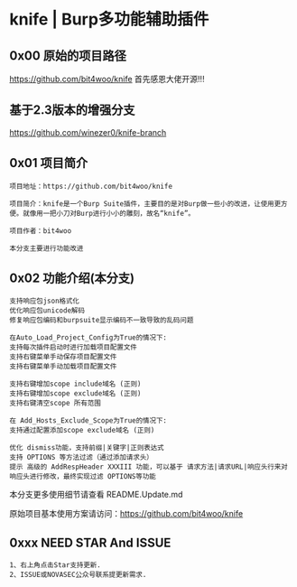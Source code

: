 # knife | Burp多功能辅助插件

## 0x00 原始的项目路径 

https://github.com/bit4woo/knife   首先感恩大佬开源!!!

## 基于2.3版本的增强分支 

https://github.com/winezer0/knife-branch

## 0x01 项目简介

```
项目地址：https://github.com/bit4woo/knife

项目简介：knife是一个Burp Suite插件，主要目的是对Burp做一些小的改进，让使用更方便。就像用一把小刀对Burp进行小小的雕刻，故名“knife”。

项目作者：bit4woo

本分支主要进行功能改进
```



## 0x02 功能介绍(本分支)

```
支持响应包json格式化
优化响应包unicode解码
修复响应包编码和burpsuite显示编码不一致导致的乱码问题

在Auto_Load_Project_Config为True的情况下:
支持每次插件启动时进行加载项目配置文件
支持右键菜单手动保存项目配置文件
支持右键菜单手动加载项目配置文件

支持右键增加scope include域名 (正则)
支持右键增加scope exclude域名 (正则)
支持右键清空scope 所有范围

在 Add_Hosts_Exclude_Scope为True的情况下:
支持通过配置添加scope exclude域名 (正则)

优化 dismiss功能，支持前缀|关键字|正则表达式
支持 OPTIONS 等方法过滤（通过添加请求头）
提示 高级的 AddRespHeader XXXIII 功能，可以基于 请求方法|请求URL|响应头行来对响应头进行修改，最终实现过滤 OPTIONS等功能

```

本分支更多使用细节请查看 README.Update.md



原始项目基本使用方案请访问：https://github.com/bit4woo/knife



## 0xxx NEED STAR And ISSUE

```
1、右上角点击Star支持更新.
2、ISSUE或NOVASEC公众号联系提更新需求.
```

